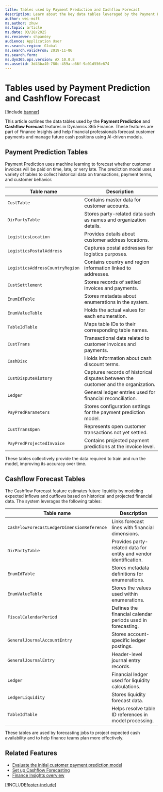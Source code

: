 ```yaml
---
title: Tables used by Payment Prediction and Cashflow Forecast
description: Learn about the key data tables leveraged by the Payment Prediction and Cashflow Forecast features in Dynamics 365 Finance.
author: wei-msft
ms.author: zhuw
ms.topic: article
ms.date: 03/28/2025
ms.reviewer: shpandey
audience: Application User
ms.search.region: Global
ms.search.validFrom: 2019-11-06
ms.search.form: 
ms.dyn365.ops.version: AX 10.0.8
ms.assetid: 3d43ba40-780c-459a-a66f-9a01d556e674
---
```


# Tables used by Payment Prediction and Cashflow Forecast

[!include [banner](../includes/banner.md)]

This article outlines the data tables used by the **Payment Prediction** and **Cashflow Forecast** features in Dynamics 365 Finance. These features are part of Finance Insights and help financial professionals forecast customer payments and manage future cash positions using AI-driven models.

## Payment Prediction Tables

Payment Prediction uses machine learning to forecast whether customer invoices will be paid on time, late, or very late. The prediction model uses a variety of tables to collect historical data on transactions, payment terms, and customer behavior.

| Table name | Description |
|------------|-------------|
| `CustTable` | Contains master data for customer accounts. |
| `DirPartyTable` | Stores party-related data such as names and organization details. |
| `LogisticsLocation` | Provides details about customer address locations. |
| `LogisticsPostalAddress` | Captures postal addresses for logistics purposes. |
| `LogisticsAddressCountryRegion` | Contains country and region information linked to addresses. |
| `CustSettlement` | Stores records of settled invoices and payments. |
| `EnumIdTable` | Stores metadata about enumerations in the system. |
| `EnumValueTable` | Holds the actual values for each enumeration. |
| `TableIdTable` | Maps table IDs to their corresponding table names. |
| `CustTrans` | Transactional data related to customer invoices and payments. |
| `CashDisc` | Holds information about cash discount terms. |
| `CustDisputeHistory` | Captures records of historical disputes between the customer and the organization. |
| `Ledger` | General ledger entries used for financial reconciliation. |
| `PayPredParameters` | Stores configuration settings for the payment prediction model. |
| `CustTransOpen` | Represents open customer transactions not yet settled. |
| `PayPredProjectedInvoice` | Contains projected payment predictions at the invoice level. |

These tables collectively provide the data required to train and run the model, improving its accuracy over time.

## Cashflow Forecast Tables

The Cashflow Forecast feature estimates future liquidity by modeling expected inflows and outflows based on historical and projected financial data. The system leverages the following tables:

| Table name | Description |
|------------|-------------|
| `CashFlowForecastLedgerDimensionReference` | Links forecast lines with financial dimensions. |
| `DirPartyTable` | Provides party-related data for entity and vendor identification. |
| `EnumIdTable` | Stores metadata definitions for enumerations. |
| `EnumValueTable` | Stores the values used within enumerations. |
| `FiscalCalendarPeriod` | Defines the financial calendar periods used in forecasting. |
| `GeneralJournalAccountEntry` | Stores account-specific ledger postings. |
| `GeneralJournalEntry` | Header-level journal entry records. |
| `Ledger` | Financial ledger used for liquidity calculations. |
| `LedgerLiquidity` | Stores liquidity forecast data. |
| `TableIdTable` | Helps resolve table ID references in model processing. |

These tables are used by forecasting jobs to project expected cash availability and to help finance teams plan more effectively.

## Related Features

- [Evaluate the initial customer payment prediction model](evaluate-payment-model.md)
- [Set up Cashflow Forecasting](setup-cashflow-forecast.md)
- [Finance Insights overview](finance-insights-overview.md)

[!INCLUDE[footer-include](../../includes/footer-banner.md)]
